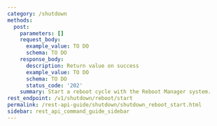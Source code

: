 ```yaml
---
category: /shutdown
methods:
  post:
    parameters: []
    request_body:
      example_value: TO DO
      schema: TO DO
    response_body:
      description: Return value on success
      example_value: TO DO
      schema: TO DO
      status_code: '202'
    summary: Start a reboot cycle with the Reboot Manager system.
rest_endpoint: /v1/shutdown/reboot/start
permalink: /rest-api-guide/shutdown/shutdown_reboot_start.html
sidebar: rest_api_command_guide_sidebar
---
```

